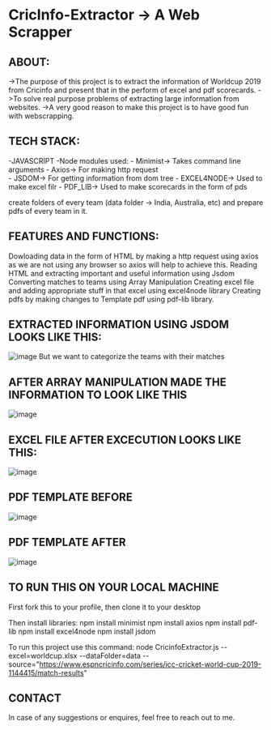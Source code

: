 # CricInfo-Extractor -> A Web Scrapper

## ABOUT:
->The purpose of this project is to extract the information of Worldcup 2019 from Cricinfo
  and present that in the perform of excel and pdf scorecards.
->To solve real purpose problems of extracting large information from websites.
->A very good reason to make this project is to have good fun with webscrapping.

## TECH STACK:
-JAVASCRIPT
-Node modules used:
    -  Minimist-> Takes command line arguments
    -  Axios-> For making http request <br>
    -  JSDOM-> For getting information from dom tree
    -  EXCEL4NODE-> Used to make excel filr
    -  PDF_LIB-> Used to make scorecards in the form of pds



create folders of every team (data folder -> India, Australia, etc) and prepare pdfs of every team in it.

 ## FEATURES AND FUNCTIONS:
 Dowloading data in the form of HTML by making a http request using axios as we are not using any browser so axios will help to achieve this.
 Reading HTML and extracting important and useful information using Jsdom
 Converting matches to teams using Array Manipulation
 Creating excel file and adding appropriate stuff in that excel using excel4node library
 Creating pdfs by making changes to Template pdf using pdf-lib library.
 
 ## EXTRACTED INFORMATION USING JSDOM LOOKS LIKE THIS:
 ![image](https://user-images.githubusercontent.com/56155933/136846517-4868ec6f-c2e8-4d4d-ab57-e521b14d52ae.png)
  But we want to categorize the teams with their matches

 ## AFTER ARRAY MANIPULATION MADE THE INFORMATION TO LOOK LIKE THIS
 ![image](https://user-images.githubusercontent.com/56155933/136846870-c12ba320-2e6e-4963-8af0-fae193a22782.png)

 ## EXCEL FILE AFTER EXCECUTION LOOKS LIKE THIS:
 ![image](https://user-images.githubusercontent.com/56155933/136847359-6af18246-4a75-4a43-b930-bcbf284d20ab.png)


 ## PDF TEMPLATE BEFORE 
 ![image](https://user-images.githubusercontent.com/56155933/136847014-6c8f3b18-1b7e-45b9-8eeb-72b313d2fd78.png)
 


 ## PDF TEMPLATE AFTER
 ![image](https://user-images.githubusercontent.com/56155933/136847566-9a464689-ad39-4582-8784-7045c4d9987f.png)

 ## TO RUN THIS ON YOUR LOCAL MACHINE
   First fork this to your profile, then clone it to your desktop
   
   Then install libraries:
   npm install minimist
   npm install axios
   npm install pdf-lib
   npm install excel4node
   npm install jsdom
  
  To run this project use this command:
  node CricinfoExtractor.js --excel=worldcup.xlsx --dataFolder=data --source="https://www.espncricinfo.com/series/icc-cricket-world-cup-2019-1144415/match-results"

 ## CONTACT
 In case of any suggestions or enquires, feel free to reach out to me.

